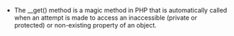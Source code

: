 * The __get() method is a magic method in PHP that is automatically called when an attempt is made to access an inaccessible (private or protected) or non-existing property of an object.